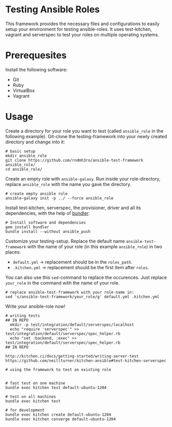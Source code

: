 # Testing Ansible Roles

This framework provides the necessary files and configurations to easily setup your environment for testing ansible-roles.
It uses test-kitchen, vagrant and serverspec to test your roles on multiple operating systems.

# Prerequesites

Install the following software:

- Git
- Ruby
- VirtualBox
- Vagrant

# Usage

Create a directory for your role you want to test (called `ansible_role` in the following example).
Git-clone the testing-framework into your newly created directory and change into it:
```
# basic setup
mkdir ansible_role
git clone https://github.com/rndmh3ro/ansible-test-framework ansible_role/
cd ansible_role/
```

Create an empty role with `ansible-galaxy`.
Run inside your role-directory, replace `ansible_role` with the name you gave the directory.

```
# create empty ansible role
ansible-galaxy init -p ../ --force ansible_role
```

Install test-kitchen, serverspec, the provisioner, driver and all its dependencies, with the help of [bundler]:
```
# Install software and dependencies
gem install bundler
bundle install --without ansible_push
```

Customize your testing-setup. 
Replace the default name `ansible-test-framework` with the name of your role (in this example `ansible_role`) in two places:
- `default.yml` -> replacement should be in the `roles_path`.
- `.kitchen.yml` -> replacement should be the first item after `roles`.

You can also use this `sed`-command to replace the occurences.
Just replace `your_role` in the command with the name of your role.

```
# replace ansible-test-framework with your role-name in:
sed 's/ansible-test-framework/your_role/g' default.yml .kitchen.yml
```

Write your ansible-role now!

```
# writing tests
## IN REPO
  mkdir -p test/integration/default/serverspec/localhost
  echo "require 'serverspec'" >> test/integration/default/serverspec/spec_helper.rb
  echo "set :backend, :exec" >> test/integration/default/serverspec/spec_helper.rb
## IN REPO

http://kitchen.ci/docs/getting-started/writing-server-test
https://github.com/neillturner/kitchen-ansible#test-kitchen-serverspec
```

```
# using the framework to test an existing role


# fast test on one machine
bundle exec kitchen test default-ubuntu-1204

# test on all machines
bundle exec kitchen test

# for development
bundle exec kitchen create default-ubuntu-1204
bundle exec kitchen converge default-ubuntu-1204
```


[test-kitchen]: https://github.com/test-kitchen/test-kitchen
[vagrant]: https://www.vagrantup.com/
[VirtualBox]: https://www.virtualbox.org/
[rake]: https://github.com/ruby/rake
[serverspec]: http://serverspec.org/
[kitchen-ansible]: https://github.com/neillturner/kitchen-ansible
[kitchen-vagrant]: https://github.com/test-kitchen/kitchen-vagrant
[kitchen-sync]: https://github.com/coderanger/kitchen-sync
[kitchen-transport-rsync]: https://github.com/unibet/kitchen-transport-rsync
[thor-foodcritic]: https://github.com/reset/thor-foodcritic
[hardening.io]: http://hardening.io/
[git]: https://www.git-scm.com/
[bundler]: http://bundler.io/
